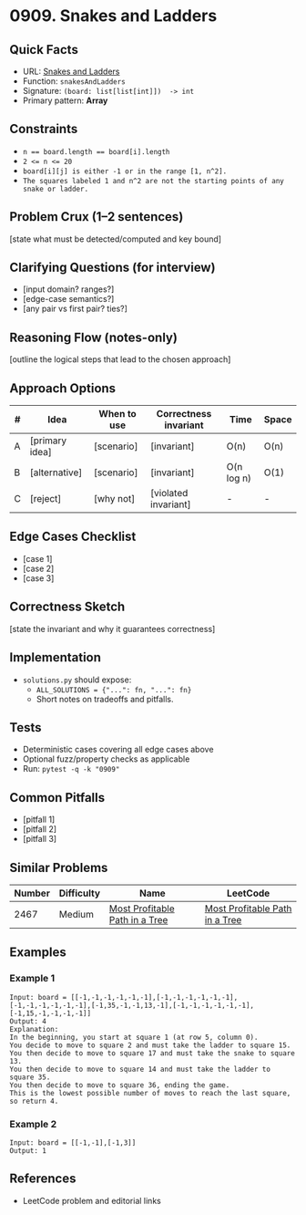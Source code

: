 # 0909. Snakes and Ladders

## Quick Facts

- URL: [Snakes and Ladders](https://leetcode.com/problems/snakes-and-ladders/)
- Function: `snakesAndLadders`
- Signature: `(board: list[list[int]])  -> int`
- Primary pattern: **Array**

## Constraints

- `n == board.length == board[i].length`
- `2 <= n <= 20`
- `board[i][j] is either -1 or in the range [1, n^2].`
- `The squares labeled 1 and n^2 are not the starting points of any snake or ladder.`

## Problem Crux (1–2 sentences)

[state what must be detected/computed and key bound]

## Clarifying Questions (for interview)

- [input domain? ranges?]
- [edge-case semantics?]
- [any pair vs first pair? ties?]

## Reasoning Flow (notes-only)

[outline the logical steps that lead to the chosen approach]

## Approach Options

| #   | Idea           | When to use | Correctness invariant | Time       | Space |
| --- | -------------- | ----------- | --------------------- | ---------- | ----- |
| A   | [primary idea] | [scenario]  | [invariant]           | O(n)       | O(n)  |
| B   | [alternative]  | [scenario]  | [invariant]           | O(n log n) | O(1)  |
| C   | [reject]       | [why not]   | [violated invariant]  | -          | -     |

## Edge Cases Checklist

- [case 1]
- [case 2]
- [case 3]

## Correctness Sketch

[state the invariant and why it guarantees correctness]

## Implementation

- `solutions.py` should expose:
    - `ALL_SOLUTIONS = {"...": fn, "...": fn}`
    - Short notes on tradeoffs and pitfalls.

## Tests

- Deterministic cases covering all edge cases above
- Optional fuzz/property checks as applicable
- Run: `pytest -q -k "0909"`

## Common Pitfalls

- [pitfall 1]
- [pitfall 2]
- [pitfall 3]

## Similar Problems

| Number | Difficulty | Name                                                                               | LeetCode                                                                                        |
| ------ | ---------- | ---------------------------------------------------------------------------------- | ----------------------------------------------------------------------------------------------- |
| 2467   | Medium     | [Most Profitable Path in a Tree](../2467-most-profitable-path-in-a-tree/readme.md) | [Most Profitable Path in a Tree](https://leetcode.com/problems/most-profitable-path-in-a-tree/) |

## Examples

### Example 1

```text
Input: board = [[-1,-1,-1,-1,-1,-1],[-1,-1,-1,-1,-1,-1],[-1,-1,-1,-1,-1,-1],[-1,35,-1,-1,13,-1],[-1,-1,-1,-1,-1,-1],[-1,15,-1,-1,-1,-1]]
Output: 4
Explanation:
In the beginning, you start at square 1 (at row 5, column 0).
You decide to move to square 2 and must take the ladder to square 15.
You then decide to move to square 17 and must take the snake to square 13.
You then decide to move to square 14 and must take the ladder to square 35.
You then decide to move to square 36, ending the game.
This is the lowest possible number of moves to reach the last square, so return 4.
```

### Example 2

```text
Input: board = [[-1,-1],[-1,3]]
Output: 1
```

## References

- LeetCode problem and editorial links
